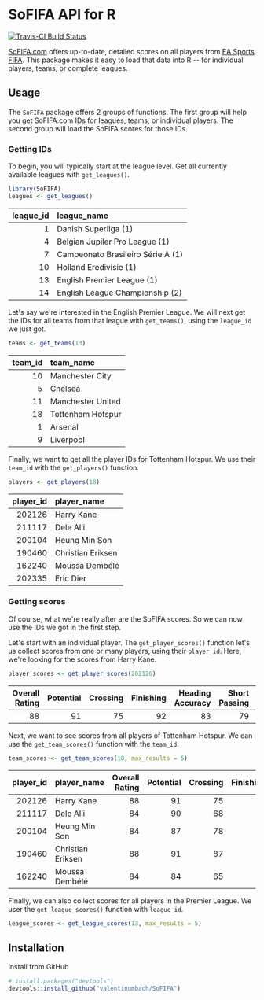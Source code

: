 SoFIFA API for R
================

[![Travis-CI Build Status](https://travis-ci.org/valentinumbach/SoFIFA.svg?branch=master)](https://travis-ci.org/valentinumbach/SoFIFA)

[SoFIFA.com](https://sofifa.com) offers up-to-date, detailed scores on all players from [EA Sports FIFA](https://www.easports.com/fifa). This package makes it easy to load that data into R -- for individual players, teams, or complete leagues.

Usage
-----

The `SoFIFA` package offers 2 groups of functions. The first group will help you get SoFIFA.com IDs for leagues, teams, or individual players. The second group will load the SoFIFA scores for those IDs.

### Getting IDs

To begin, you will typically start at the league level. Get all currently available leagues with `get_leagues()`.

``` r
library(SoFIFA)
leagues <- get_leagues()
```

|  league\_id| league\_name                      |
|-----------:|:----------------------------------|
|           1| Danish Superliga (1)              |
|           4| Belgian Jupiler Pro League (1)    |
|           7| Campeonato Brasileiro Série A (1) |
|          10| Holland Eredivisie (1)            |
|          13| English Premier League (1)        |
|          14| English League Championship (2)   |

Let's say we're interested in the English Premier League. We will next get the IDs for all teams from that league with `get_teams()`, using the `league_id` we just got.

``` r
teams <- get_teams(13)
```

|  team\_id| team\_name        |
|---------:|:------------------|
|        10| Manchester City   |
|         5| Chelsea           |
|        11| Manchester United |
|        18| Tottenham Hotspur |
|         1| Arsenal           |
|         9| Liverpool         |

Finally, we want to get all the player IDs for Tottenham Hotspur. We use their `team_id` with the `get_players()` function.

``` r
players <- get_players(18)
```

|  player\_id| player\_name      |
|-----------:|:------------------|
|      202126| Harry Kane        |
|      211117| Dele Alli         |
|      200104| Heung Min Son     |
|      190460| Christian Eriksen |
|      162240| Moussa Dembélé    |
|      202335| Eric Dier         |

### Getting scores

Of course, what we're really after are the SoFIFA scores. So we can now use the IDs we got in the first step.

Let's start with an individual player. The `get_player_scores()` function let's us collect scores from one or many players, using their `player_id`. Here, we're looking for the scores from Harry Kane.

``` r
player_scores <- get_player_scores(202126)
```

|  Overall Rating|  Potential|  Crossing|  Finishing|  Heading Accuracy|  Short Passing|  Volleys|  Dribbling|  Curve|  FK Accuracy|  Long Passing|  Ball Control|  Acceleration|  Sprint Speed|  Agility|  Reactions|  Balance|  Shot Power|  Jumping|  Stamina|  Strength|  Long Shots|  Aggression|  Interceptions|  Positioning|  Vision|  Penalties|  Composure|  Marking|  Standing Tackle|  Sliding Tackle|  GK Diving|  GK Handling|  GK Kicking|  GK Positioning|  GK Reflexes|  player\_id|
|---------------:|----------:|---------:|----------:|-----------------:|--------------:|--------:|----------:|------:|------------:|-------------:|-------------:|-------------:|-------------:|--------:|----------:|--------:|-----------:|--------:|--------:|---------:|-----------:|-----------:|--------------:|------------:|-------:|----------:|----------:|--------:|----------------:|---------------:|----------:|------------:|-----------:|---------------:|------------:|-----------:|
|              88|         91|        75|         92|                83|             79|       77|         80|     75|           68|            80|            84|            72|            75|       73|         90|       62|          87|       70|       88|        87|          85|          76|             35|           92|      80|         86|         89|       41|               36|              38|          8|           10|          11|              14|           11|      202126|

Next, we want to see scores from all players of Tottenham Hotspur. We can use the `get_team_scores()` function with the `team_id`.

``` r
team_scores <- get_team_scores(18, max_results = 5)
```

|  player\_id| player\_name      |  Overall Rating|  Potential|  Crossing|  Finishing|  Heading Accuracy|  Short Passing|  Volleys|  Dribbling|  Curve|  FK Accuracy|  Long Passing|  Ball Control|  Acceleration|  Sprint Speed|  Agility|  Reactions|  Balance|  Shot Power|  Jumping|  Stamina|  Strength|  Long Shots|  Aggression|  Interceptions|  Positioning|  Vision|  Penalties|  Composure|  Marking|  Standing Tackle|  Sliding Tackle|  GK Diving|  GK Handling|  GK Kicking|  GK Positioning|  GK Reflexes|
|-----------:|:------------------|---------------:|----------:|---------:|----------:|-----------------:|--------------:|--------:|----------:|------:|------------:|-------------:|-------------:|-------------:|-------------:|--------:|----------:|--------:|-----------:|--------:|--------:|---------:|-----------:|-----------:|--------------:|------------:|-------:|----------:|----------:|--------:|----------------:|---------------:|----------:|------------:|-----------:|---------------:|------------:|
|      202126| Harry Kane        |              88|         91|        75|         92|                83|             79|       77|         80|     75|           68|            80|            84|            72|            75|       73|         90|       62|          87|       70|       88|        87|          85|          76|             35|           92|      80|         86|         89|       41|               36|              38|          8|           10|          11|              14|           11|
|      211117| Dele Alli         |              84|         90|        68|         83|                77|             84|       76|         83|     71|           53|            76|            85|            77|            76|       74|         85|       62|          77|       69|       89|        71|          80|          84|             67|           86|      84|         68|         86|       60|               63|              57|          7|            6|           9|              11|            8|
|      200104| Heung Min Son     |              84|         87|        78|         85|                65|             79|       75|         87|     81|           70|            64|            85|            88|            87|       83|         84|       78|          85|       65|       85|        64|          87|          60|             39|           85|      79|         71|         80|       27|               34|              33|         11|           13|          13|               6|           10|
|      190460| Christian Eriksen |              88|         91|        87|         81|                52|             90|       74|         84|     86|           86|            86|            89|            77|            74|       80|         86|       82|          84|       55|       91|        57|          87|          46|             56|           83|      90|         67|         87|       39|               57|              22|          9|           14|           7|               7|            6|
|      162240| Moussa Dembélé    |              84|         84|        65|         66|                70|             86|       73|         89|     65|           55|            80|            89|            75|            77|       82|         84|       76|          85|       77|       76|        91|          71|          79|             82|           70|      80|         67|         90|       71|               83|              70|         16|           14|          11|              16|           14|

Finally, we can also collect scores for all players in the Premier League. We user the `get_league_scores()` function with `league_id`.

``` r
league_scores <- get_league_scores(13, max_results = 5)
```

Installation
------------

Install from GitHub

``` r
# install.packages("devtools")
devtools::install_github("valentinumbach/SoFIFA")
```
